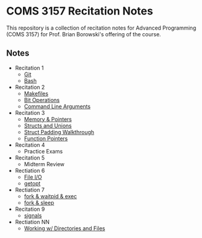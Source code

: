# COMS 3157 Recitation Notes

This repository is a collection of recitation notes for Advanced Programming (COMS 3157)
for Prof. Brian Borowski's offering of the course.


## Notes

- Recitation 1
    - [Git](recitation_1/git.md)
    - [Bash](recitation_1/bash.md)
- Recitation 2
    - [Makefiles](recitation_2/makefile.md)
    - [Bit Operations](recitation_2/bit_operators.md)
    - [Command Line Arguments](recitation_2/command_line_arguments.md)
- Recitation 3
    - [Memory & Pointers](recitation_3/memorypointers.md)
    - [Structs and Unions](recitation_3/structs-unions.md)
    - [Struct Padding Walkthrough](recitation_3/struct-padding-walkthrough.md)
    - [Function Pointers](recitation_3/function-pointers.md)
- Recitation 4
    - Practice Exams
- Recitation 5
    - Midterm Review
- Rectiation 6
    - [File I/O](recitation_6/file-io.md)
    - [getopt](recitation_6/getopt.md)
- Rectiation 7
    - [fork & waitpid & exec](recitation_7/starfork.md)
    - [fork & sleep](recitation_7/code/modern_family/modern_family.c)
- Recitation 9
    - [signals](recitation_9/signals.md)
- Rectiation NN
    - [Working w/ Directories and Files](recitation_NN/directories.md)
